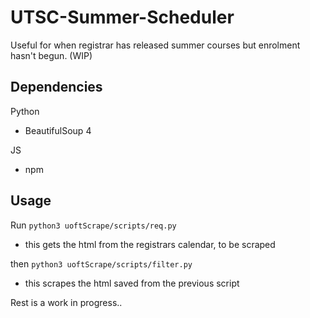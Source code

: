 # UTSC-Summer-Scheduler
Useful for when registrar has released summer courses but enrolment hasn't begun. (WIP)
## Dependencies
Python
- BeautifulSoup 4

JS
- npm

## Usage
Run ```python3 uoftScrape/scripts/req.py```
* this gets the html from the registrars calendar, to be scraped

then ```python3 uoftScrape/scripts/filter.py ```
* this scrapes the html saved from the previous script


Rest is a work in progress..

